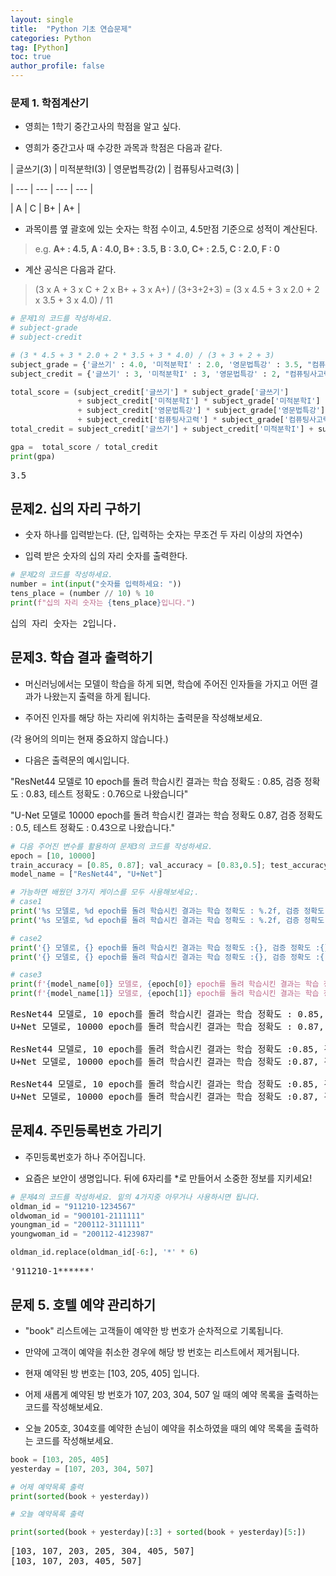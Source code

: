 ```yaml
---
layout: single
title:  "Python 기초 연습문제"
categories: Python
tag: [Python]
toc: true
author_profile: false
---
```


<head>
  <style>
    table.dataframe {
      white-space: normal;
      width: 100%;
      height: 240px;
      display: block;
      overflow: auto;
      font-family: Arial, sans-serif;
      font-size: 0.9rem;
      line-height: 20px;
      text-align: center;
      border: 0px !important;
    }

    table.dataframe th {
      text-align: center;
      font-weight: bold;
      padding: 8px;
    }

    table.dataframe td {
      text-align: center;
      padding: 8px;
    }

    table.dataframe tr:hover {
      background: #b8d1f3; 
    }

    .output_prompt {
      overflow: auto;
      font-size: 0.9rem;
      line-height: 1.45;
      border-radius: 0.3rem;
      -webkit-overflow-scrolling: touch;
      padding: 0.8rem;
      margin-top: 0;
      margin-bottom: 15px;
      font: 1rem Consolas, "Liberation Mono", Menlo, Courier, monospace;
      color: $code-text-color;
      border: solid 1px $border-color;
      border-radius: 0.3rem;
      word-break: normal;
      white-space: pre;
    }

  .dataframe tbody tr th:only-of-type {
      vertical-align: middle;
  }

  .dataframe tbody tr th {
      vertical-align: top;
  }

  .dataframe thead th {
      text-align: center !important;
      padding: 8px;
  }

  .page__content p {
      margin: 0 0 0px !important;
  }

  .page__content p > strong {
    font-size: 0.8rem !important;
  }

  </style>
</head>


### 문제 1.  학점계산기



- 영희는 1학기 중간고사의 학점을 알고 싶다.

- 영희가 중간고사 때 수강한 과목과 학점은 다음과 같다.



| 글쓰기(3) | 미적분학I(3) | 영문법특강(2) | 컴퓨팅사고력(3) |

| --- | --- | --- | --- |

| A | C | B+ | A+ |



- 과목이름 옆 괄호에 있는 숫자는 학점 수이고, 4.5만점 기준으로 성적이 계산된다.

> e.g. <b>A+ : 4.5,   A : 4.0,   B+ : 3.5,   B : 3.0,   C+ : 2.5,   C : 2.0,   F : 0</b>



- 계산 공식은 다음과 같다.

> (3 x A + 3 x C + 2 x B+ + 3 x A+) / (3+3+2+3) = (3 x 4.5 + 3 x 2.0 + 2 x 3.5 + 3 x 4.0) / 11



```python
# 문제1의 코드를 작성하세요.
# subject-grade
# subject-credit

# (3 * 4.5 + 3 * 2.0 + 2 * 3.5 + 3 * 4.0) / (3 + 3 + 2 + 3)
subject_grade = {'글쓰기' : 4.0, '미적분학I' : 2.0, '영문법특강' : 3.5, "컴퓨팅사고력" : 4.5}
subject_credit = {'글쓰기' : 3, '미적분학I' : 3, '영문법특강' : 2, "컴퓨팅사고력" : 3}

total_score = (subject_credit['글쓰기'] * subject_grade['글쓰기']
               + subject_credit['미적분학I'] * subject_grade['미적분학I']
               + subject_credit['영문법특강'] * subject_grade['영문법특강']
               + subject_credit['컴퓨팅사고력'] * subject_grade['컴퓨팅사고력'])
total_credit = subject_credit['글쓰기'] + subject_credit['미적분학I'] + subject_credit['영문법특강'] + subject_credit['컴퓨팅사고력']

gpa =  total_score / total_credit
print(gpa)
```

<pre>
3.5
</pre>
## 문제2. 십의 자리 구하기



* 숫자 하나를 입력받는다. (단, 입력하는 숫자는 무조건 두 자리 이상의 자연수)

* 입력 받은 숫자의 십의 자리 숫자를 출력한다.



```python
# 문제2의 코드를 작성하세요.
number = int(input("숫자를 입력하세요: "))
tens_place = (number // 10) % 10
print(f"십의 자리 숫자는 {tens_place}입니다.")
```

<pre>
십의 자리 숫자는 2입니다.
</pre>
## 문제3. 학습 결과 출력하기

- 머신러닝에서는 모델이 학습을 하게 되면, 학습에 주어진 인자들을 가지고 어떤 결과가 나왔는지 출력을 하게 됩니다.



- 주어진 인자를 해당 하는 자리에 위치하는 출력문을 작성해보세요.

(각 용어의 의미는 현재 중요하지 않습니다.)





- 다음은 출력문의 예시입니다.





"ResNet44 모델로 10 epoch를 돌려 학습시킨 결과는 학습 정확도 : 0.85, 검증 정확도 : 0.83, 테스트 정확도 : 0.76으로 나왔습니다"



"U-Net 모델로 10000 epoch를 돌려 학습시킨 결과는 학습 정확도 0.87, 검증 정확도 : 0.5, 테스트 정확도 : 0.43으로 나왔습니다."




```python
# 다음 주어진 변수를 활용하여 문제3의 코드를 작성하세요.
epoch = [10, 10000]
train_accuracy = [0.85, 0.87]; val_accuracy = [0.83,0.5]; test_accuracy = [0.76,0.43]
model_name = ["ResNet44", "U+Net"]

# 가능하면 배웠던 3가지 케이스를 모두 사용해보세요;.
# case1 
print('%s 모델로, %d epoch를 돌려 학습시킨 결과는 학습 정확도 : %.2f, 검증 정확도 : %.2f, 테스트 정확도 : %.2f으로 나왔습니다.' %(model_name[0], epoch[0], train_accuracy[0], val_accuracy[0], test_accuracy[0]))
print('%s 모델로, %d epoch를 돌려 학습시킨 결과는 학습 정확도 : %.2f, 검증 정확도 : %.2f, 테스트 정확도 : %.2f으로 나왔습니다.' %(model_name[1], epoch[1], train_accuracy[1], val_accuracy[1], test_accuracy[1]), '\n')

# case2
print('{} 모델로, {} epoch를 돌려 학습시킨 결과는 학습 정확도 :{}, 검증 정확도 :{}, 테스트 정확도 :{}으로 나왔습니다.'.format(model_name[0], epoch[0], train_accuracy[0], val_accuracy[0], test_accuracy[0]))
print('{} 모델로, {} epoch를 돌려 학습시킨 결과는 학습 정확도 :{}, 검증 정확도 :{:.2f}, 테스트 정확도 :{}으로 나왔습니다.'.format(model_name[1], epoch[1], train_accuracy[1], val_accuracy[1], test_accuracy[1]),'\n')

# case3
print(f'{model_name[0]} 모델로, {epoch[0]} epoch를 돌려 학습시킨 결과는 학습 정확도 :{train_accuracy[0]}, 검증 정확도 :{val_accuracy[0]}, 테스트 정확도 :{test_accuracy[0]}으로 나왔습니다.')  
print(f'{model_name[1]} 모델로, {epoch[1]} epoch를 돌려 학습시킨 결과는 학습 정확도 :{train_accuracy[1]}, 검증 정확도 :{val_accuracy[1]:.2f}, 테스트 정확도 :{test_accuracy[1]}으로 나왔습니다.')
```

<pre>
ResNet44 모델로, 10 epoch를 돌려 학습시킨 결과는 학습 정확도 : 0.85, 검증 정확도 : 0.83, 테스트 정확도 : 0.76으로 나왔습니다.
U+Net 모델로, 10000 epoch를 돌려 학습시킨 결과는 학습 정확도 : 0.87, 검증 정확도 : 0.50, 테스트 정확도 : 0.43으로 나왔습니다. 

ResNet44 모델로, 10 epoch를 돌려 학습시킨 결과는 학습 정확도 :0.85, 검증 정확도 :0.83, 테스트 정확도 :0.76으로 나왔습니다.
U+Net 모델로, 10000 epoch를 돌려 학습시킨 결과는 학습 정확도 :0.87, 검증 정확도 :0.50, 테스트 정확도 :0.43으로 나왔습니다. 

ResNet44 모델로, 10 epoch를 돌려 학습시킨 결과는 학습 정확도 :0.85, 검증 정확도 :0.83, 테스트 정확도 :0.76으로 나왔습니다.
U+Net 모델로, 10000 epoch를 돌려 학습시킨 결과는 학습 정확도 :0.87, 검증 정확도 :0.50, 테스트 정확도 :0.43으로 나왔습니다.
</pre>
## 문제4. 주민등록번호 가리기



* 주민등록번호가 하나 주어집니다.

* 요즘은 보안이 생명입니다. 뒤에 6자리를 *로 만들어서 소중한 정보를 지키세요!



```python
# 문제4의 코드를 작성하세요. 밑의 4가지중 아무거나 사용하시면 됩니다.
oldman_id = "911210-1234567"
oldwoman_id = "900101-2111111"
youngman_id = "200112-3111111"
youngwoman_id = "200112-4123987"

oldman_id.replace(oldman_id[-6:], '*' * 6)
```

<pre>
'911210-1******'
</pre>
## 문제 5. 호텔 예약 관리하기



- "book" 리스트에는 고객들이 예약한 방 번호가 순차적으로 기록됩니다.



- 만약에 고객이 예약을 취소한 경우에 해당 방 번호는 리스트에서 제거됩니다.



- 현재 예약된 방 번호는 [103, 205, 405] 입니다.



- 어제 새롭게 예약된 방 번호가 107, 203, 304, 507 일 때의 예약 목록을 출력하는 코드를 작성해보세요.



- 오늘 205호, 304호를 예약한 손님이 예약을 취소하였을 때의 예약 목록을 출력하는 코드를 작성해보세요.



```python
book = [103, 205, 405]
yesterday = [107, 203, 304, 507]

# 어제 예약목록 출력
print(sorted(book + yesterday))

# 오늘 예약목록 출력

print(sorted(book + yesterday)[:3] + sorted(book + yesterday)[5:])
```

<pre>
[103, 107, 203, 205, 304, 405, 507]
[103, 107, 203, 405, 507]
</pre>
